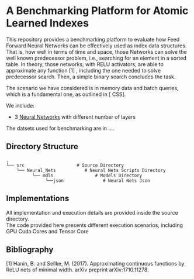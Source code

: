 # A Benchmarking Platform for Atomic Learned Indexes

This repository provides a benchmarking platform to evaluate how Feed Forward Neural Networks can be effectively used as index data structures. That is, how well in terms of time and space, those Networks can solve the well known predecessor problem, i.e., searching for an element in a sorted table. In theory, those networks, with RELU activators,  are able to approximate any function [1] , including the one needed to solve predecessor search. Then, a simple binary search concludes the task.  
  
The scenario we have considered is in memory data and batch queries, which is a fundamental one, as outlined in [ CSS].  
  
We include:  
  
* 3 [Neural Networks](https://github.com/DomenicoAmato01/A-Benchmarking-Platform-for-Atomic-Learned-Indexes/tree/master/src/Neural_Nets) with different number of layers  

The datsets used for benchmarking are in ….   
  
## Directory Structure
    .
    └── src                    # Source Directory
        └── Neural_Nets           # Neural Nets Scripts Directory
              └── mdls                # Models Directory   
                   └──json               # Neural Nets Json
        
    
 ## Implementations
 
 All implementation and execution details are provided inside the source directory.  
 The code provided here presents different execution scenarios, including GPU Cuda Cores and Tensor Core
 
 ## Bibliography
 [1] Hanin, B. and Sellke, M. (2017). Approximating continuous functions by ReLU nets of minimal
width. arXiv preprint arXiv:1710.11278.

